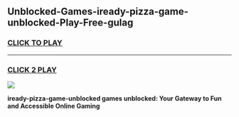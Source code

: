 
## Unblocked-Games-iready-pizza-game-unblocked-Play-Free-gulag
<h3>
<a href="https://premium76.site?title=iready-pizza-game-unblocked&ref=10A">CLICK TO PLAY</a></h3>
<hr>

<h3>
<a href="https://premium76.site?title=iready-pizza-game-unblocked&ref=10A">CLICK 2 PLAY</a>
  
</h3>

<a href="https://premium76.site?title=iready-pizza-game-unblocked&ref=10A"><img src="https://clearcache.store/games.png"></a>


**iready-pizza-game-unblocked games unblocked: Your Gateway to Fun and Accessible Online Gaming**
